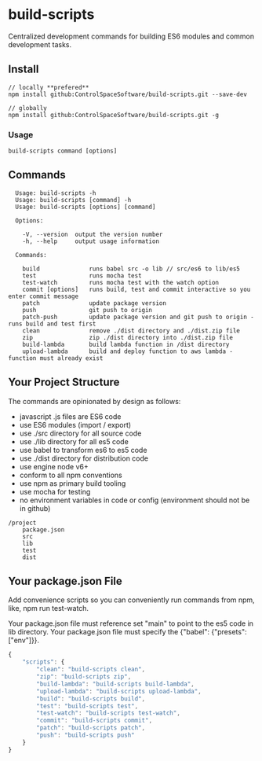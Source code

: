 # build-scripts

Centralized development commands for building ES6 modules and common development tasks.

## Install

```
// locally **prefered**
npm install github:ControlSpaceSoftware/build-scripts.git --save-dev

// globally
npm install github:ControlSpaceSoftware/build-scripts.git -g
```

### Usage

```
build-scripts command [options]
```

## Commands

```
  Usage: build-scripts -h
  Usage: build-scripts [command] -h
  Usage: build-scripts [options] [command]

  Options:

    -V, --version  output the version number
    -h, --help     output usage information

  Commands:

    build              runs babel src -o lib // src/es6 to lib/es5
    test               runs mocha test
    test-watch         runs mocha test with the watch option
    commit [options]   runs build, test and commit interactive so you enter commit message
    patch              update package version
    push               git push to origin
    patch-push         update package version and git push to origin - runs build and test first
    clean              remove ./dist directory and ./dist.zip file
    zip                zip ./dist directory into ./dist.zip file
    build-lambda       build lambda function in /dist directory
    upload-lambda      build and deploy function to aws lambda - function must already exist
```

## Your Project Structure

The commands are opinionated by design as follows:

* javascript .js files are ES6 code
* use ES6 modules (import / export)
* use ./src directory for all source code
* use ./lib directory for all es5 code
* use babel to transform es6 to es5 code
* use ./dist directory for distribution code
* use engine node v6+
* conform to all npm conventions
* use npm as primary build tooling
* use mocha for testing
* no environment variables in code or config (environment should not be in github)


```
/project
	package.json
	src
	lib
	test
	dist

```

## Your package.json File

Add convenience scripts so you can conveniently run commands from npm, like, npm run test-watch.

Your package.json file must reference set "main" to point to the es5 code in lib directory.
Your package.json file must specify the {"babel": {"presets": ["env"]}}.

```javascript
{
    "scripts": {
        "clean": "build-scripts clean",
        "zip": "build-scripts zip",
        "build-lambda": "build-scripts build-lambda",
        "upload-lambda": "build-scripts upload-lambda",
        "build": "build-scripts build",
        "test": "build-scripts test",
        "test-watch": "build-scripts test-watch",
        "commit": "build-scripts commit",
        "patch": "build-scripts patch",
        "push": "build-scripts push"
    }
}
```